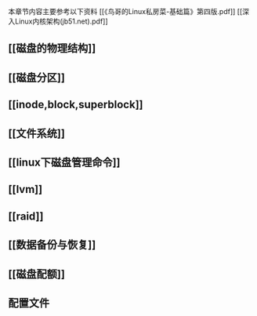本章节内容主要参考以下资料
[[《鸟哥的Linux私房菜-基础篇》第四版.pdf]]
[[深入Linux内核架构(jb51.net).pdf]]


## [[磁盘的物理结构]]


## [[磁盘分区]]


## [[inode,block,superblock]]


## [[文件系统]]


## [[linux下磁盘管理命令]]


## [[lvm]]

## [[raid]]


## [[数据备份与恢复]]


## [[磁盘配额]]


## 配置文件
